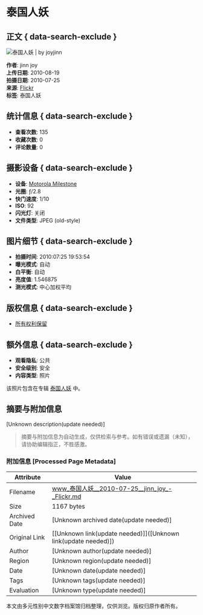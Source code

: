 # 泰国人妖

## 正文 { data-search-exclude }


![泰国人妖 | by joyjinn](//live.staticflickr.com/4123/4906593677_717f484502_c.jpg)

**作者**: jinn joy  
**上传日期**: 2010-08-19  
**拍摄日期**: 2010-07-25  
**来源**: [Flickr](https://www.flickr.com/photos/joyjinn/4906593677)  
**标签**: 泰国人妖  

## 统计信息 { data-search-exclude }
- **查看次数**: 135
- **收藏次数**: 0
- **评论数量**: 0

## 摄影设备 { data-search-exclude }
- **设备**: [Motorola Milestone](https://www.flickr.com/cameras/motorola/droid/)
- **光圈**: ƒ/2.8
- **快门速度**: 1/10
- **ISO**: 92
- **闪光灯**: 关闭
- **文件类型**: JPEG (old-style)

## 图片细节 { data-search-exclude }
- **拍摄时间**: 2010:07:25 19:53:54
- **曝光模式**: 自动
- **白平衡**: 自动
- **亮度值**: 1.546875
- **测光模式**: 中心加权平均

## 版权信息 { data-search-exclude }
- [所有权利保留](https://flickrhelp.com/hc/en-us/articles/4404078674324-Change-Your-Photo-s-License-in-Flickr)

## 额外信息 { data-search-exclude }
- **观看隐私**: 公共
- **安全级别**: 安全
- **内容类型**: 照片

该照片包含在专辑 [泰国人妖](/photos/joyjinn/albums/72157624758580018) 中。
<!-- tcd_original_link https://www.flickr.com/photos/joyjinn/4906593677/ -->


## 摘要与附加信息

<!-- tcd_abstract -->
[Unknown description(update needed)]
<!-- tcd_abstract_end -->

> 摘要与附加信息为自动生成，仅供检索与参考。如有错误或遗漏（未知），请协助编辑指正，不胜感激。

### 附加信息 [Processed Page Metadata]

| Attribute       | Value                                  |
|-----------------|----------------------------------------|
| Filename        | www_泰国人妖__2010-07-25__jinn_joy_-_Flickr.md                             |
| Size            | 1167 bytes                           |
| Archived Date   | [Unknown archived date(update needed)]                             |
| Original Link   | [[Unknown link(update needed)]]([Unknown link(update needed)])                       |
| Author          | [Unknown author(update needed)]                               |
| Region          | [Unknown region(update needed)]                               |
| Date            | [Unknown date(update needed)]                                 |
| Tags            | [Unknown tags(update needed)]                                 |
| Evaluation            | [Unknown type(update needed)]                                 |
<!-- tcd_table_end -->

本文由多元性别中文数字档案馆归档整理，仅供浏览。版权归原作者所有。
